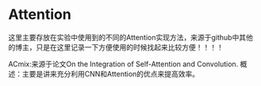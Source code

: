 # Attention
这里主要存放在实验中使用到的不同的Attention实现方法，来源于github中其他的博主，只是在这里记录一下方便使用的时候找起来比较方便！！！！


ACmix:来源于论文On the Integration of Self-Attention and Convolution.
概述：主要是讲来充分利用CNN和Attention的优点来提高效率。
